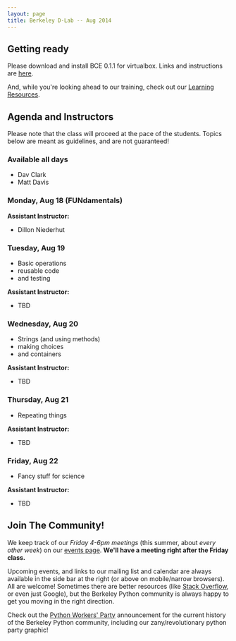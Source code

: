 ```yaml
---
layout: page
title: Berkeley D-Lab -- Aug 2014
---
```

## Getting ready

Please download and install BCE 0.1.1 for virtualbox. Links and instructions are
[here](http://collaboratool.berkeley.edu/using-virtualbox.html).

And, while you're looking ahead to our training, check out our [Learning
Resources](learning_resources.html).

## Agenda and Instructors

Please note that the class will proceed at the pace of the students. Topics
below are meant as guidelines, and are not guaranteed!

### Available all days

 - Dav Clark
 - Matt Davis

### Monday, Aug 18 (FUNdamentals)

**Assistant Instructor:**

 - Dillon Niederhut

### Tuesday, Aug 19

 - Basic operations
 - reusable code
 - and testing

**Assistant Instructor:**

 - TBD

### Wednesday, Aug 20 

 - Strings (and using methods)
 - making choices
 - and containers

**Assistant Instructor:**

 - TBD

### Thursday, Aug 21 

 - Repeating things

**Assistant Instructor:**

 - TBD

### Friday, Aug 22 

 - Fancy stuff for science

**Assistant Instructor:**

 - TBD

## Join The Community!

We keep track of our *Friday 4-6pm meetings* (this summer, about *every other
week*) on our [events page](/events). **We'll have a meeting right after the
Friday class.**

Upcoming events, and links to our mailing list and calendar are always available
in the side bar at the right (or above on mobile/narrow browsers). All are
welcome! Sometimes there are better resources (like [Stack
Overflow](http://stackoverflow.com), or even just Google), but the Berkeley
Python community is always happy to get you moving in the right direction.

Check out the [Python Workers'
Party](events/2014/01/24/python-workers-party-rally.html) announcement for the
current history of the Berkeley Python community, including our
zany/revolutionary python party graphic!
